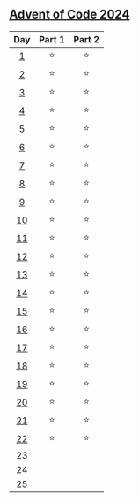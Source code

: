 ## [Advent of Code 2024](https://adventofcode.com/2024)

|Day|Part 1|Part 2|
|:-----:|:-----:|:-----:|
|[1](./Day01/Solution.py)|   ⭐   |   ⭐   |
|[2](./Day02/Solution.py)|   ⭐   |   ⭐   |
|[3](./Day03/Solution.py)|   ⭐   |   ⭐   |
|[4](./Day04/Solution.py)|   ⭐   |   ⭐   |
|[5](./Day05/Solution.py)|   ⭐   |   ⭐   |
|[6](./Day06/Solution.py)|   ⭐   |   ⭐   |
|[7](./Day07/Solution.py)|   ⭐   |   ⭐   |
|[8](./Day08/Solution.py)|   ⭐   |   ⭐   |
|[9](./Day09/Solution.py)|   ⭐   |   ⭐   |
|[10](./Day10/Solution.py)|   ⭐   |   ⭐   |
|[11](./Day11/Solution.py)|   ⭐   |   ⭐   |
|[12](./Day12/Solution.py)|   ⭐   |   ⭐   |
|[13](./Day13/Solution.py)|   ⭐   |   ⭐   |
|[14](./Day14/Solution.py)|   ⭐   |   ⭐   |
|[15](./Day15/Solution.py)|   ⭐   |   ⭐   |
|[16](./Day16/Solution.py)|   ⭐   |   ⭐   |
|[17](./Day17/Solution.py)|   ⭐   |   ⭐   |
|[18](./Day18/Solution.py)|   ⭐   |   ⭐   |
|[19](./Day19/Solution.py)|   ⭐   |   ⭐   |
|[20](./Day20/Solution.py)|   ⭐   |   ⭐   |
|[21](./Day21/Solution.py)|   ⭐   |   ⭐   |
|[22](./Day22/Solution.py)|   ⭐   |   ⭐   |
|23|       |       |
|24|       |       |
|25|       |       |